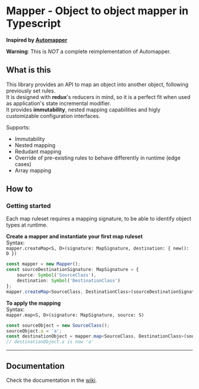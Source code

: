 # Mapper - Object to object mapper in Typescript

**Inspired by [Automapper](https://github.com/automapper/automapper)**

**Warning**: This is *NOT* a complete reimplementation of Automapper.  

## What is this

This library provides an API to map an object into another object, following previously set rules.  
It is designed with **redux**'s reducers in mind, so it is a perfect fit when used as application's state incremental modifier.  
It provides **immutability**, nested mapping capabilities and higly customizable configuration interfaces.  

Supports:
+ Immutability
+ Nested mapping
+ Redudant mapping
+ Override of pre-existing rules to behave differently in runtime (edge cases)
+ Array mapping

## How to

### Getting started

Each map ruleset requires a mapping signature, to be able to identify object types at runtime.  

**Create a mapper and instantiate your first map ruleset**  
Syntax:  
`mapper.createMap<S, D>(signature: MapSignature, destination: { new(): D })`

```typescript
const mapper = new Mapper();
const sourceDestinationSignature: MapSignature = {
    source: Symbol('SourceClass'),
    destination: Symbol('DestinationClass')
};
mapper.createMap<SourceClass, DestinationClass>(sourceDestinationSignature, DestinationClass);
```

**To apply the mapping**  
Syntax:  
`mapper.map<S, D>(signature: MapSignature, source: S)`

```typescript
const sourceObject = new SourceClass();
sourceObject.a = 'a';
const destinationObject = mapper.map<SourceClass, DestinationClass>(sourceDestinationSignature, sourceObject);
// destinationObject.a is now 'a'
```

***

## Documentation

Check the documentation in the [wiki](https://github.com/Wufe/mapper/wiki).